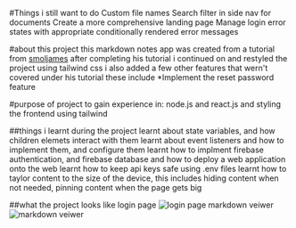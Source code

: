 #Things i still want to do
Custom file names
Search filter in side nav for documents
Create a more comprehensive landing page
Manage login error states with appropriate conditionally rendered error messages


#about this project
this markdown notes app was created from a tutorial from [smoljames]("https://smoljames.com/")
after completing his tutorial i continued on and restyled the project using tailwind css
i also added a few other features that wern't covered under his tutorial these include
*Implement the reset password feature


#purpose of project
to gain experience in:
node.js and react.js
and styling the frontend using tailwind

##things i learnt during the project
learnt about state variables, and how children elemets interact with them
learnt about event listeners and how to implement them, and configure them
learnt how to implment firebase authentication, and firebase database
and how to deploy a web application onto the web
learnt how to keep api keys safe using .env files
learnt how to taylor content to the size of the device, this includes hiding content when not needed, pinning content when the page gets big


##what the project looks like
login page
![login page](login.png "loginpage")
markdown veiwer 
![markdown veiwer](markdownviewer.png "markdown veiwer ")

